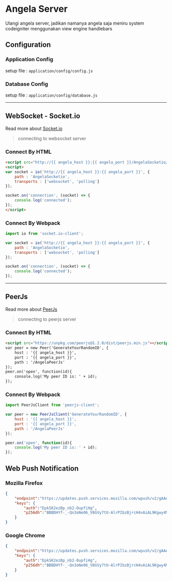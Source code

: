 # Angela Server

Ulangi angela server, jadikan namanya angela saja 
meniru system codeigniter menggunakan view engine handlebars

## Configuration

### Application Config

setup file : `application/config/config.js`

### Database Config

setup file : `application/config/database.js`

---

## WebSocket - Socket.io

Read more about [Socket.io](https://socket.io/docs/)

> connecting to websocket server

### Connect By HTML

```html
<script src="http://{{ angela_host }}:{{ angela_port }}/AngelaSocketio/socket.io.js"></script>
<script>
var socket = io('http://{{ angela_host }}:{{ angela_port }}', {
	path : 'AngelaSocketio',
	transports : ['websocket', 'polling']
});

socket.on('connection', (socket) => {
	console.log('connected');
});
</script>
```

### Connect By Webpack

```javascript
import io from 'socket.io-client';

var socket = io('http://{{ angela_host }}:{{ angela_port }}', {
	path : 'AngelaSocketio',
	transports : ['websocket', 'polling']
});

socket.on('connection', (socket) => {
	console.log('connected');
});
```

---

## PeerJs

Read more about [PeerJs](https://peerjs.com/docs.html)

> connecting to peerjs server

### Connect By HTML

```html
<script src="https://unpkg.com/peerjs@1.2.0/dist/peerjs.min.js"></script>
var peer = new Peer('GenerateYourRandomID', {
	host : '{{ angela_host }}',
	port : '{{ angela_port }}',
	path : '/AngelaPeerJs'
});
peer.on('open', function(id){
	console.log('My peer ID is: ' + id);
});
```

### Connect By Webpack

```javascript
import PeerJsClient from 'peerjs-client';

var peer = new PeerJsClient('GenerateYourRandomID', {
	host : '{{ angela_host }}',
	port : '{{ angela_port }}',
	path : '/AngelaPeerJs'
});

peer.on('open', function(id){
	console.log('My peer ID is: ' + id);
});
```

## Web Push Notification

### Mozilla Firefox

```json
{
	"endpoint":"https://updates.push.services.mozilla.com/wpush/v2/gAAAAABezLbQIcRt3SlmmlHlB-rtt7MgHWImEb7Avp__Yz1-zfx10eTnGZE8uf1Mr4gZS7qn_a0vbe_pXHaX_icc-0ujEdG6dYVO5Djc246Ps8gJ9PAjup1xvkFtBlBOHyuPBRzB9XCa5fGkN7XzTrB-xZKd0nOo6z7RfGdS7AoyAVoSowSHoSg",
	"keys": {
		"auth":"EpkSK2ezBp_nb2-OupfiHg",
		"p256dh":"BBBDHYf-_-Qn3oNe06_V8GVy7tU-AlrPIbzBjrcH4vAiAL9Kgwy4M_aslubxt6aHW7oAF0mi35lMXzz6POxNrJI"
	}
}
```

### Google Chrome

```json
{
	"endpoint":"https://updates.push.services.mozilla.com/wpush/v2/gAAAAABezLbQIcRt3SlmmlHlB-rtt7MgHWImEb7Avp__Yz1-zfx10eTnGZE8uf1Mr4gZS7qn_a0vbe_pXHaX_icc-0ujEdG6dYVO5Djc246Ps8gJ9PAjup1xvkFtBlBOHyuPBRzB9XCa5fGkN7XzTrB-xZKd0nOo6z7RfGdS7AoyAVoSowSHoSg",
	"keys": {
		"auth":"EpkSK2ezBp_nb2-OupfiHg",
		"p256dh":"BBBDHYf-_-Qn3oNe06_V8GVy7tU-AlrPIbzBjrcH4vAiAL9Kgwy4M_aslubxt6aHW7oAF0mi35lMXzz6POxNrJI"
	}
}
```